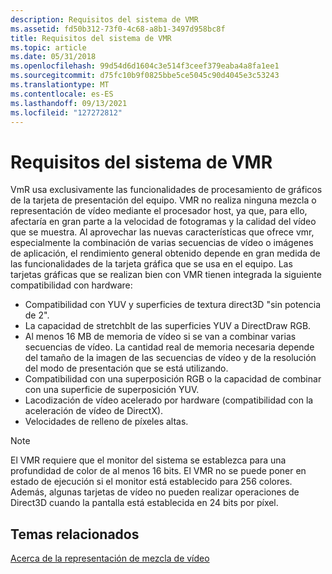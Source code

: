 ```yaml
---
description: Requisitos del sistema de VMR
ms.assetid: fd50b312-73f0-4c68-a8b1-3497d958bc8f
title: Requisitos del sistema de VMR
ms.topic: article
ms.date: 05/31/2018
ms.openlocfilehash: 99d54d6d1604c3e514f3ceef379eaba4a8fa1ee1
ms.sourcegitcommit: d75fc10b9f0825bbe5ce5045c90d4045e3c53243
ms.translationtype: MT
ms.contentlocale: es-ES
ms.lasthandoff: 09/13/2021
ms.locfileid: "127272812"
---
```

# <a name="vmr-system-requirements"></a>Requisitos del sistema de VMR

VmR usa exclusivamente las funcionalidades de procesamiento de gráficos de la tarjeta de presentación del equipo. VMR no realiza ninguna mezcla o representación de vídeo mediante el procesador host, ya que, para ello, afectaría en gran parte a la velocidad de fotogramas y la calidad del vídeo que se muestra. Al aprovechar las nuevas características que ofrece vmr, especialmente la combinación de varias secuencias de vídeo o imágenes de aplicación, el rendimiento general obtenido depende en gran medida de las funcionalidades de la tarjeta gráfica que se usa en el equipo. Las tarjetas gráficas que se realizan bien con VMR tienen integrada la siguiente compatibilidad con hardware:

-   Compatibilidad con YUV y superficies de textura direct3D "sin potencia de 2".
-   La capacidad de stretchblt de las superficies YUV a DirectDraw RGB.
-   Al menos 16 MB de memoria de vídeo si se van a combinar varias secuencias de vídeo. La cantidad real de memoria necesaria depende del tamaño de la imagen de las secuencias de vídeo y de la resolución del modo de presentación que se está utilizando.
-   Compatibilidad con una superposición RGB o la capacidad de combinar con una superficie de superposición YUV.
-   Lacodización de vídeo acelerado por hardware (compatibilidad con la aceleración de vídeo de DirectX).
-   Velocidades de relleno de píxeles altas.

> [!Note]  
> El VMR requiere que el monitor del sistema se establezca para una profundidad de color de al menos 16 bits. El VMR no se puede poner en estado de ejecución si el monitor está establecido para 256 colores. Además, algunas tarjetas de vídeo no pueden realizar operaciones de Direct3D cuando la pantalla está establecida en 24 bits por píxel.

 

## <a name="related-topics"></a>Temas relacionados

<dl> <dt>

[Acerca de la representación de mezcla de vídeo](about-the-video-mixing-render.md)
</dt> </dl>

 

 



